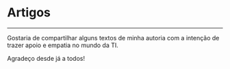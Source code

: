 # Artigos
***
Gostaria de compartilhar alguns textos de minha autoria com a intenção de trazer apoio e empatia no mundo da TI. 

Agradeço desde já a todos! 
